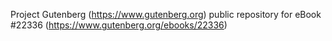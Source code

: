 Project Gutenberg (https://www.gutenberg.org) public repository for eBook #22336 (https://www.gutenberg.org/ebooks/22336)
